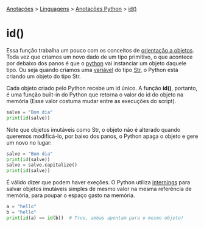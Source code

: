 <link rel="stylesheet" type="text/css" href="../../CSS/dark-theme.css">

[Anotações](../../) > [Linguagens](../Index.md) > [Anotações Python](./Index.md) > [id()](./Id.md)

# id()

Essa função trabalha um pouco com os conceitos de [orientação a objetos](./Index.md#orientação-a-objetos). Toda vez que criamos um novo dado de um tipo primitivo, o que acontece por debaixo dos panos é que o [python](./Index.md) vai instanciar um objeto daquele tipo. Ou seja quando criamos uma [variável](./Variaveis.md) do tipo [Str](./Str.md), o Python está criando um objeto do tipo Str. 

Cada objeto criado pelo Python recebe um id único. A função **id()**, portanto, é uma função built-in do Python que retorna o valor do id do objeto na memória (Esse valor costuma mudar entre as execuções do script).

```python
salve = "Bom dia"
print(id(salve))
```

Note que objetos imutáveis como Str, o objeto não é alterado quando queremos modificá-lo, por baixo dos panos, o Python apaga o objeto e gere um novo no lugar:

```python
salve = "Bom dia"
print(id(salve))
salve = salve.capitalize()
print(id(salve))
```

É válido dizer que podem haver exeções. O Python utiliza [internings](./Internings.md) para salvar objetos imutáveis simples de mesmo valor na mesma referência de memória, para poupar o espaço gasto na memória. 

```python
a = "hello"
b = "hello"
print(id(a) == id(b))  # True, ambas apontam para o mesmo objeto!
```